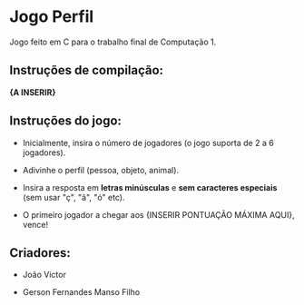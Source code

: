 # Jogo Perfil
Jogo feito em C para o trabalho final de Computação 1.

## Instruções de compilação:

**{A INSERIR}**

## Instruções do jogo:

* Inicialmente, insira o número de jogadores (o jogo suporta de 2 a 6 jogadores).

* Adivinhe o perfil (pessoa, objeto, animal).

* Insira a resposta em **letras minúsculas** e **sem caracteres especiais** (sem usar "ç", "ã", "ó" etc).

* O primeiro jogador a chegar aos {INSERIR PONTUAÇÃO MÁXIMA AQUI}, vence!


## Criadores:

* João Victor

* Gerson Fernandes Manso Filho
